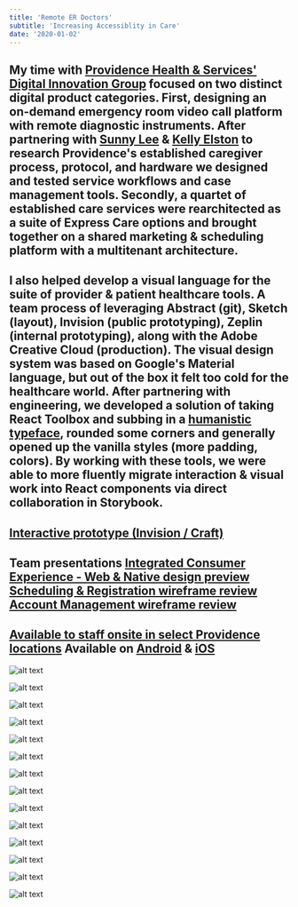 ```yaml
---
title: 'Remote ER Doctors'
subtitle: 'Increasing Accessiblity in Care'
date: '2020-01-02'
---
```


My time with [Providence Health & Services'](https://www.providence.org/) [Digital Innovation Group](https://providence-digitalinnovation.jobs/) focused on two distinct digital product categories. First, designing an on-demand emergency room video call platform with remote diagnostic instruments. After partnering with [Sunny Lee](https://www.linkedin.com/in/sunnyleeux/) & [Kelly Elston](https://www.linkedin.com/in/kellyelston/) to research Providence's established caregiver process, protocol, and hardware we designed and tested service workflows and case management tools.  Secondly, a quartet of established care services were rearchitected as a suite of Express Care options and brought together on a shared marketing & scheduling platform with a multitenant architecture.
-
I also helped develop a visual language for the suite of provider & patient healthcare tools. A team process of leveraging Abstract (git), Sketch (layout), Invision (public prototyping), Zeplin (internal prototyping), along with the Adobe Creative Cloud (production). The visual design system was based on Google's Material language, but out of the box it felt too cold for the healthcare world. After partnering with engineering, we developed a solution of taking React Toolbox and subbing in a [humanistic typeface](https://fonts.google.com/specimen/Source+Sans+Pro), rounded some corners and generally opened up the vanilla styles (more padding, colors). By working with these tools, we were able to more fluently migrate interaction & visual work into React components via direct collaboration in Storybook.
-
[Interactive prototype (Invision / Craft)](https://invis.io/C3GJN9VJ6TE#/287567188_Top_-_Virtual_Landing)
-
Team presentations
[Integrated Consumer Experience - Web & Native design preview](https://drive.google.com/open?id=1ss_K_amsJ9OYZBD8vctijzRE01LrXCpc_uov3vu_fBA)
[Scheduling & Registration wireframe review](https://drive.google.com/open?id=1sx5oSIAm3E5Iy58XSNeil_Sm9JZLPkbQ8cuO9EfFSzI)
[Account Management wireframe review](https://drive.google.com/open?id=1le_gtlHi5ts94gTg8oRfCq3uBW-u4xO7HZUxbrvMl9o)
-
[Available to staff onsite in select Providence locations](https://www.providence.org/locations)
Available on [Android](https://play.google.com/store/apps/details?id=providence.nassau.mobile.providencehealth) & [iOS](https://apps.apple.com/us/app/providence/id1306970679)
-



![alt text](/images/prov/prov-10.png "Video call platform, all features demo")

![alt text](/images/prov/prov-20.png "Switching to hand held secondary camera")

![alt text](/images/prov/prov-30.png "Call center admin management, Search integration & settings")

![alt text](/images/prov/prov-40.png "User testing version in dev Salesforce")

![alt text](/images/prov/prov-50.png "Consumer scheduling version")

![alt text](/images/prov/prov-60.png "Login and form states")

![alt text](/images/prov/prov-70.png "Error & Success states")

![alt text](/images/prov/prov-80.png "In call, simple ui")

![alt text](/images/prov/prov-90.png "Building a user testable static prototype")

![alt text](/images/prov/prov-100.png "Design system elements & application")

![alt text](/images/prov/prov-110.png "Themeable forms")

![alt text](/images/prov/prov-120.png "Themeable experience")

![alt text](/images/prov/prov-130.png "System self diagnostics")

![alt text](/images/prov/prov-140.png "UX sketches, process books")
